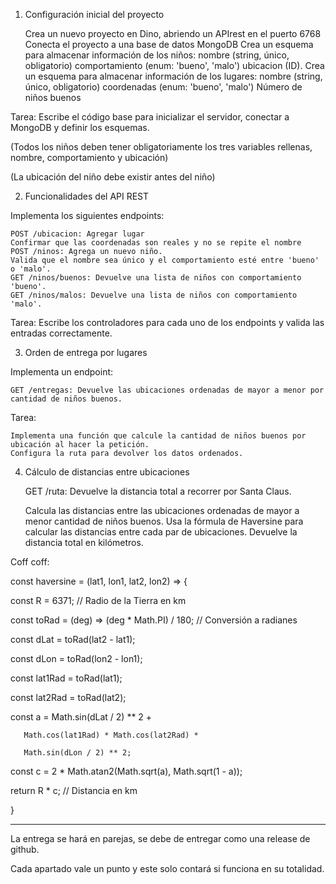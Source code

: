 1. Configuración inicial del proyecto

    Crea un nuevo proyecto en Dino, abriendo un APIrest en el puerto 6768
    Conecta el proyecto a una base de datos MongoDB
    Crea un esquema para almacenar información de los niños:
    nombre (string, único, obligatorio)
    comportamiento (enum: 'bueno', 'malo')
    ubicacion (ID).
    Crea un esquema para almacenar información de los lugares:
    nombre (string, único, obligatorio)
    coordenadas (enum: 'bueno', 'malo')
    Número de niños buenos


Tarea: Escribe el código base para inicializar el servidor, conectar a MongoDB y definir los esquemas.

(Todos los niños deben tener obligatoriamente los tres variables rellenas, nombre, comportamiento y ubicación)

(La ubicación del niño debe existir antes del niño)


2. Funcionalidades del API REST

Implementa los siguientes endpoints:

    POST /ubicacion: Agregar lugar
    Confirmar que las coordenadas son reales y no se repite el nombre
    POST /ninos: Agrega un nuevo niño.
    Valida que el nombre sea único y el comportamiento esté entre 'bueno' o 'malo'.
    GET /ninos/buenos: Devuelve una lista de niños con comportamiento 'bueno'.
    GET /ninos/malos: Devuelve una lista de niños con comportamiento 'malo'.

Tarea: Escribe los controladores para cada uno de los endpoints y valida las entradas correctamente.


3. Orden de entrega por lugares

Implementa un endpoint:

    GET /entregas: Devuelve las ubicaciones ordenadas de mayor a menor por cantidad de niños buenos.

Tarea:

    Implementa una función que calcule la cantidad de niños buenos por ubicación al hacer la petición.
    Configura la ruta para devolver los datos ordenados.


4. Cálculo de distancias entre ubicaciones

    GET /ruta: Devuelve la distancia total a recorrer por Santa Claus.

    Calcula las distancias entre las ubicaciones ordenadas de mayor a menor cantidad de niños buenos.
    Usa la fórmula de Haversine para calcular las distancias entre cada par de ubicaciones.
    Devuelve la distancia total en kilómetros.




Coff coff:


const haversine = (lat1, lon1, lat2, lon2) => {

  const R = 6371; // Radio de la Tierra en km

  const toRad = (deg) => (deg * Math.PI) / 180; // Conversión a radianes


  const dLat = toRad(lat2 - lat1);

  const dLon = toRad(lon2 - lon1);

  const lat1Rad = toRad(lat1);

  const lat2Rad = toRad(lat2);


  const a = Math.sin(dLat / 2) ** 2 +

       Math.cos(lat1Rad) * Math.cos(lat2Rad) *

       Math.sin(dLon / 2) ** 2;

  const c = 2 * Math.atan2(Math.sqrt(a), Math.sqrt(1 - a));


  return R * c; // Distancia en km

}





--------------------------------------------



La entrega se hará en parejas, se debe de entregar como una release de github.


Cada apartado vale un punto y este solo contará si funciona en su totalidad.
